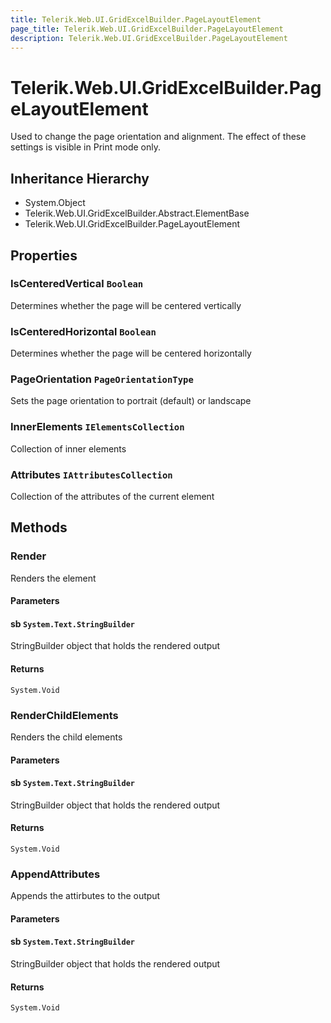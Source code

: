 ```yaml
---
title: Telerik.Web.UI.GridExcelBuilder.PageLayoutElement
page_title: Telerik.Web.UI.GridExcelBuilder.PageLayoutElement
description: Telerik.Web.UI.GridExcelBuilder.PageLayoutElement
---
```


# Telerik.Web.UI.GridExcelBuilder.PageLayoutElement

Used to change the page orientation and alignment. The effect of these settings is visible in Print mode only.

## Inheritance Hierarchy

* System.Object
* Telerik.Web.UI.GridExcelBuilder.Abstract.ElementBase
* Telerik.Web.UI.GridExcelBuilder.PageLayoutElement

## Properties

###  IsCenteredVertical `Boolean`

Determines whether the page will be centered vertically

###  IsCenteredHorizontal `Boolean`

Determines whether the page will be centered horizontally

###  PageOrientation `PageOrientationType`

Sets the page orientation to portrait (default) or landscape

###  InnerElements `IElementsCollection`

Collection of inner elements

###  Attributes `IAttributesCollection`

Collection of the attributes of the current element

## Methods

###  Render

Renders the element

#### Parameters

#### sb `System.Text.StringBuilder`

StringBuilder object that holds the rendered output

#### Returns

`System.Void` 

###  RenderChildElements

Renders the child elements

#### Parameters

#### sb `System.Text.StringBuilder`

StringBuilder object that holds the rendered output

#### Returns

`System.Void` 

###  AppendAttributes

Appends the attirbutes to the output

#### Parameters

#### sb `System.Text.StringBuilder`

StringBuilder object that holds the rendered output

#### Returns

`System.Void` 

